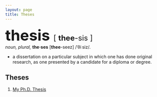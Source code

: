 ```yaml
---
layout: page
title: Theses
---
```


<b><font size="+8">thesis </font></b> <font size="+2">[ <b>thee</b>-sis ]</font>    
_noun, plural,_ **the·ses** [**thee**-seez] /ˈθi siz/.
+ a dissertation on a particular subject in which one has done original research, as one presented by a candidate for a diploma or degree.  

## Theses
1. [My Ph.D. Thesis](./doc/theses/BinbinLi_PhD_Thesis.pdf)

